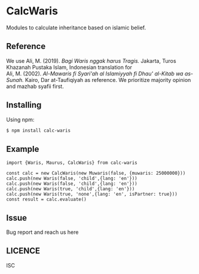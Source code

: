 # CalcWaris
Modules to calculate inheritance based on islamic belief.
## Reference

We use  Ali, M. (2019). <i>Bagi Waris nggak harus Tragis.</i> Jakarta, Turos Khazanah Pustaka Islam, Indonesian translation for </br>
Ali, M. (2002). <i>Al-Mawaris fi Syari'ah al Islamiyyah fi Dhau' al-Kitab wa as-Sunah.</i> Kairo, Dar at-Taufiqiyah as reference. We prioritize majority opinion and mazhab syafii first.
## Installing

Using npm:

```bash
$ npm install calc-waris
```

## Example

```
import {Waris, Maurus, CalcWaris} from calc-waris

const calc = new CalcWaris(new Muwaris(false, {muwaris: 25000000}))
calc.push(new Waris(false, 'child',{lang: 'en'}))
calc.push(new Waris(false, 'child',{lang: 'en'}))
calc.push(new Waris(true, 'child',{lang: 'en'}))
calc.push(new Waris(true, 'none',{lang: 'en', isPartner: true}))
const result = calc.evaluate()
```
## Issue
Bug report and reach us <a hreff='https://github.com/nawarhasibuan/calc-waris/issues'>here</a>

## LICENCE
ISC
